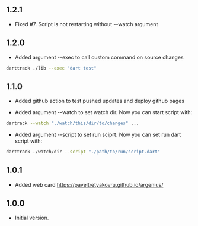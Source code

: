 ## 1.2.1
- Fixed #7. Script is not restarting without --watch argument

## 1.2.0
- Added argument --exec to call custom command on source changes
```bash
darttrack ./lib --exec "dart test"
```


## 1.1.0
- Added github action to test pushed updates and deploy github pages

- Added argument --watch to set watch dir. Now you can start script with:

```bash
dartrack --watch "./watch/this/dir/to/changes" ...
```

- Added argument --script to set run sciprt. Now you can set run dart script with:

```bash
darttrack ./watch/dir --script "./path/to/run/script.dart"
```

## 1.0.1
- Added web card https://paveltretyakovru.github.io/argenius/

## 1.0.0
- Initial version.
